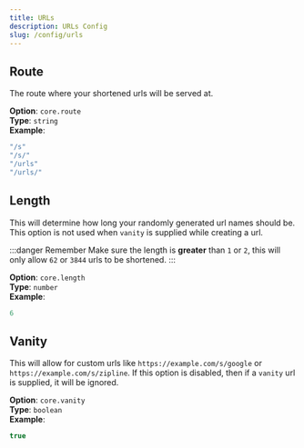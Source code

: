 ```yaml
---
title: URLs
description: URLs Config
slug: /config/urls
---
```


## Route
The route where your shortened urls will be served at.

**Option**: `core.route`<br/>
**Type**: `string`<br/>
**Example**:
```js
"/s"
"/s/"
"/urls"
"/urls/"
```

## Length
This will determine how long your randomly generated url names should be. This option is not used when `vanity` is supplied while creating a url.

:::danger Remember
Make sure the length is **greater** than `1` or `2`, this will only allow `62` or `3844` urls to be shortened.
:::

**Option**: `core.length`<br/>
**Type**: `number`<br/>
**Example**:
```js
6
```

## Vanity
This will allow for custom urls like `https://example.com/s/google` or `https://example.com/s/zipline`. If this option is disabled, then if a `vanity` url is supplied, it will be ignored.

**Option**: `core.vanity`<br/>
**Type**: `boolean`<br/>
**Example**:
```js
true
```
